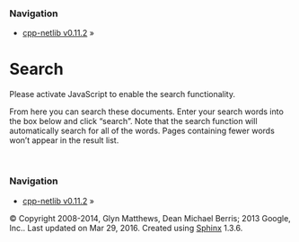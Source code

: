 ### Navigation

-   [cpp-netlib v0.11.2](contents.html) »

Search
======

Please activate JavaScript to enable the search functionality.

From here you can search these documents. Enter your search words into the box below and click “search”. Note that the search function will automatically search for all of the words. Pages containing fewer words won’t appear in the result list.

<span id="search-progress" style="padding-left: 10px"></span>

### Navigation

-   [cpp-netlib v0.11.2](contents.html) »

© Copyright 2008-2014, Glyn Matthews, Dean Michael Berris; 2013 Google, Inc.. Last updated on Mar 29, 2016. Created using [Sphinx](http://sphinx-doc.org/) 1.3.6.
